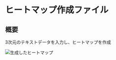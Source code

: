 # ヒートマップ作成ファイル
## 概要
3次元のテキストデータを入力し、ヒートマップを作成

![生成したヒートマップ](https://github.com/Naoki-Ono77/heatmap/issues/1)
